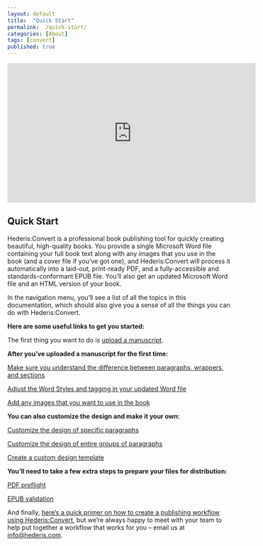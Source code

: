 ```yaml
---
layout: default
title:  "Quick Start"
permalink:  /quick-start/
categories: [About]
tags: [convert]
published: true
---
```


<iframe width="560" height="315" src="https://www.youtube.com/embed/vyuVLK4JIkg" frameborder="0" allow="accelerometer; autoplay; encrypted-media; gyroscope; picture-in-picture" allowfullscreen></iframe>

<section data-type="chapter" class="hsecchapter" data-hederis-type="hsecchapter" id="quick-start" data-pi-attrs="id&#xA0;: quick-start; data-tags: convert;" role="doc-chapter" data-tags="convert" data-author-name=" " data-book-title=" " title="Quick Start"><h1 data-hederis-type="hblkchaptitle" class="hblkchaptitle" id="pDxI0oj0y">Quick Start</h1>
    <p class="hblkp" data-hederis-type="hblkp" id="pPRTvXmrx">Hederis:Convert is a professional book publishing tool for quickly creating beautiful, high-quality books. You provide a single Microsoft Word file containing your full book text along with any images that you use in the book (and a cover file if you&#8217;ve got one), and Hederis:Convert will process it automatically into a laid-out, print-ready PDF, and a fully-accessible and standards-conformant EPUB file. You&#8217;ll also get an updated Microsoft Word file and an HTML version of your book.</p>
    <p class="hblkp" data-hederis-type="hblkp" id="p0vL0KQdo">In the navigation menu, you&#8217;ll see a list of all the topics in this documentation, which should also give you a sense of all the things you can do with Hederis:Convert.</p>
    <p class="hblkp" data-hederis-type="hblkp" id="po2QGNuMV"><strong data-hederis-type="hspanstrong" id="pvr1VlFFl">Here are some useful links to get you started:</strong></p>
    <p class="hblkp" data-hederis-type="hblkp" id="puYs1kHdm">The first thing you want to do is <a href="{% post_url 2019-10-21-13-UploadaManuscript %}" id="pIJyZ8cbF"><span class="Hyperlink" id="pxntSlOq9">upload a manuscript</span></a>.</p>
    <p class="hblkp" data-hederis-type="hblkp" id="pMRydelDJ"><strong class="hspanstrong" data-hederis-type="hspanstrong" id="pH2R4JG5l">After you&#8217;ve uploaded a manuscript for the first time:</strong></p>
    <p class="hblkp" data-hederis-type="hblkp" id="pSiFKQHrm"><a href="{% post_url 2019-10-21-15-ParagraphsWrappersSectionsandInlines %}" id="pg1Mx0y6e"><span class="Hyperlink" id="ptG9D3puU">Make sure you understand the difference between paragraphs, wrappers, and sections</span>
      </a></p>
    <p class="hblkp" data-hederis-type="hblkp" id="pOi7oQJvO"><a href="{% post_url 2019-10-21-16-Fine-tuneWordStyles %}" id="pG6AM0JZu"><span class="Hyperlink" id="psKYWxd4h">Adjust the Word Styles and tagging in your updated Word file</span>
      </a></p>
    <p class="hblkp" data-hederis-type="hblkp" id="pxbYB5Hh6"><a href="{% post_url 2019-10-21-06-AddanimageinWord %}" id="pMN3wFSCi"><span class="Hyperlink" id="po5duQyne">Add any images that you want to use in the book</span>
      </a></p>
    <p class="hblkp" data-hederis-type="hblkp" id="p0w5rCT7b"><strong class="hspanstrong" data-hederis-type="hspanstrong" id="pPQJnLQwM">You can also customize the design and make it your own:</strong></p>
    <p class="hblkp" data-hederis-type="hblkp" id="pHEElmavU"><a href="{% post_url 2019-10-21-36-Customizethedesignofspecificparagraphswrappersorsections %}" id="pfd2nJkSc"><span class="Hyperlink" id="pJfa9hTCe">Customize the design of specific paragraphs</span>
      </a></p>
    <p class="hblkp" data-hederis-type="hblkp" id="p0Zykykc7"><a href="{% post_url 2019-10-21-37-Customizethedesignofanentiregroupofparagraphswrappersorsections %}" id="pSVnXZ6Aq"><span class="Hyperlink" id="p51gvMkrZ">Customize the design of entire groups of paragraphs</span>
      </a></p>
    <p class="hblkp" data-hederis-type="hblkp" id="p5vqLchWs"><a href="{% post_url 2019-10-21-39-Uploadacustomdesigntemplate %}" id="pulGLW4Nc"><span class="Hyperlink" id="pmyUEjRHN">Create a custom design template</span>
      </a></p>
    <p class="hblkp" data-hederis-type="hblkp" id="pYNDUVse6"><strong class="hspanstrong" data-hederis-type="hspanstrong" id="pOeSD7MDv">You&#8217;ll need to take a few extra steps to prepare your files for distribution:</strong></p>
    <p class="hblkp" data-hederis-type="hblkp" id="pFtbvBhHN"><a href="{% post_url 2019-10-21-48-PDFpreflightandprepress %}" id="pu4LzXFV6"><span class="Hyperlink" id="p48GmD34e">PDF preflight</span>
      </a></p>
    <p class="hblkp" data-hederis-type="hblkp" id="piMRGnfb2"><a href="{% post_url 2019-10-21-49-EPUBValidation %}" id="pJhhCfJNF"><span class="Hyperlink" id="py1y443iH">EPUB validation</span>
      </a></p>
    <p class="hblkp" data-hederis-type="hblkp" id="pEpUiZrs8">And finally, <a href="{% post_url 2019-10-21-04-Overview %}" id="poATcqtr9"><span class="Hyperlink" id="pGDcBEqlr">here&#8217;s a quick primer on how to create a publishing workflow using Hederis:Convert</span></a>, but we&#8217;re always happy to meet with your team to help put together a workflow that works for you &#8211; email us at <a href="mailto:info@hederis.com" id="poeksVbgV"><span class="Hyperlink" id="pQE8DUU4D">info@hederis.com</span></a>. </p>
    </section>
    